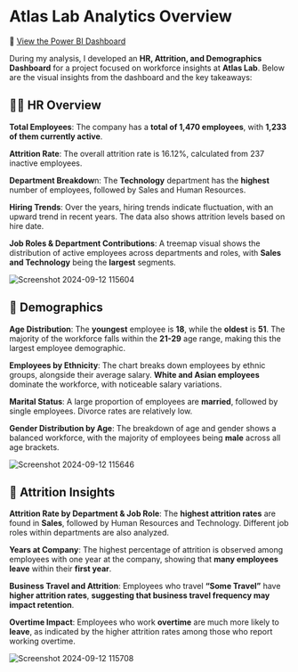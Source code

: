 # Atlas Lab Analytics Overview
🔗 [View the Power BI Dashboard](https://app.powerbi.com/view?r=eyJrIjoiNjM1YWNhOTQtZWVlNy00Mzc1LTkyMWYtZjQ3YzNmNTRjOWE1IiwidCI6ImRmODY3OWNkLWE4MGUtNDVkOC05OWFjLWM4M2VkN2ZmOTVhMCJ9)

During my analysis, I developed an **HR, Attrition, and Demographics Dashboard** for a project focused on workforce insights at **Atlas Lab**. Below are the visual insights from the dashboard and the key takeaways:

## 🧑‍💼 HR Overview

**Total Employees**: The company has a **total of 1,470 employees**, with **1,233 of them currently active**.

**Attrition Rate**: The overall attrition rate is 16.12%, calculated from 237 inactive employees.

**Department Breakdow**n: The **Technology** department has the **highest** number of employees, followed by Sales and Human Resources.

**Hiring Trends**: Over the years, hiring trends indicate fluctuation, with an upward trend in recent years. The data also shows attrition levels based on hire date.

**Job Roles & Department Contributions**: A treemap visual shows the distribution of active employees across departments and roles, with **Sales and Technology** being the **largest** segments.

![Screenshot 2024-09-12 115604](https://github.com/user-attachments/assets/23d04b17-10c1-4085-a49b-bf221ce074b1)


## 👫 Demographics


**Age Distribution**: The **youngest** employee is **18**, while the **oldest** is **51**. The majority of the workforce falls within the **21-29** age range, making this the largest employee demographic.

**Employees by Ethnicity**: The chart breaks down employees by ethnic groups, alongside their average salary. **White and Asian employees** dominate the workforce, with noticeable salary variations.

**Marital Status**: A large proportion of employees are **married**, followed by single employees. Divorce rates are relatively low.

**Gender Distribution by Age**: The breakdown of age and gender shows a balanced workforce, with the majority of employees being **male** across all age brackets.

![Screenshot 2024-09-12 115646](https://github.com/user-attachments/assets/f139d02d-718e-47ee-b6da-23e905a134b5)


## 🔄 Attrition Insights

**Attrition Rate by Department & Job Role**: The **highest attrition rates** are found in **Sales**, followed by Human Resources and Technology. Different job roles within departments are also analyzed.

**Years at Company**: The highest percentage of attrition is observed among employees with one year at the company, showing that **many employees leave** within their **first year**.

**Business Travel and Attrition**: Employees who travel **“Some Travel”** have **higher attrition rates**, **suggesting that business travel frequency may impact retention**.

**Overtime Impact**: Employees who work **overtime** are much more likely to **leave**, as indicated by the higher attrition rates among those who report working overtime.

![Screenshot 2024-09-12 115708](https://github.com/user-attachments/assets/56cc8e3a-2fbd-4c56-852f-a798820be1ae)
